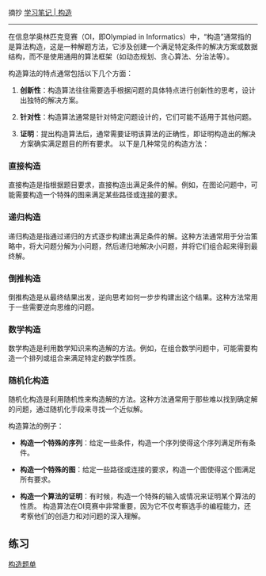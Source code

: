 摘抄 [学习笔记 | 构造](https://flowus.cn/b4bd4f8e-4454-4b45-aacc-79b5956a184b)

---

在信息学奥林匹克竞赛（OI，即Olympiad in Informatics）中，“构造”通常指的是算法构造，这是一种解题方法，它涉及创建一个满足特定条件的解决方案或数据结构，而不是使用通用的算法框架（如动态规划、贪心算法、分治法等）。

构造算法的特点通常包括以下几个方面：

1. **创新性**：构造算法往往需要选手根据问题的具体特点进行创新性的思考，设计出独特的解决方案。

2. **针对性**：构造算法通常是针对特定问题设计的，它们可能不适用于其他问题。

3. **证明**：提出构造算法后，通常需要证明该算法的正确性，即证明构造出的解决方案确实满足题目的所有要求。
以下是几种常见的构造方法：

### 直接构造

直接构造是指根据题目要求，直接构造出满足条件的解。例如，在图论问题中，可能需要构造一个特殊的图来满足某些路径或连接的要求。

### 递归构造

递归构造是指通过递归的方式逐步构建出满足条件的解。这种方法通常用于分治策略中，将大问题分解为小问题，然后递归地解决小问题，并将它们组合起来得到最终解。

### 倒推构造

倒推构造是从最终结果出发，逆向思考如何一步步构建出这个结果。这种方法常用于一些需要逆向思维的问题。

### 数学构造

数学构造是利用数学知识来构造解的方法。例如，在组合数学问题中，可能需要构造一个排列或组合来满足特定的数学性质。

### 随机化构造

随机化构造是利用随机性来构造解的方法。这种方法通常用于那些难以找到确定解的问题，通过随机化手段来寻找一个近似解。

构造算法的例子：

- **构造一个特殊的序列**：给定一些条件，构造一个序列使得这个序列满足所有条件。

- **构造一个特殊的图**：给定一些路径或连接的要求，构造一个图使得这个图满足所有要求。

- **构造一个算法的证明**：有时候，构造一个特殊的输入或情况来证明某个算法的性质。
构造算法在OI竞赛中非常重要，因为它不仅考察选手的编程能力，还考察他们的创造力和对问题的深入理解。

## 练习

[构造题单](%E6%9E%84%E9%80%A0/%E6%9E%84%E9%80%A0%E9%A2%98%E5%8D%95%20d9270384-6909-489d-90a2-1a3ce02d923f.md)

